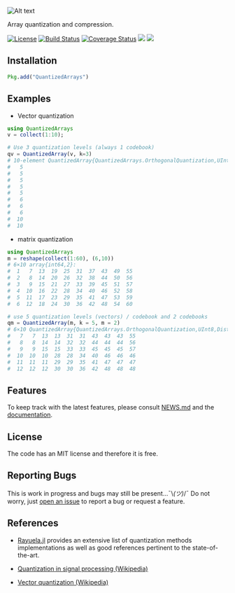 ![Alt text](https://github.com/zgornel/QuantizedArrays.jl/blob/master/docs/src/assets/logo.png)

Array quantization and compression.

[![License](http://img.shields.io/badge/license-MIT-brightgreen.svg?style=flat)](LICENSE.md)
[![Build Status](https://travis-ci.org/zgornel/QuantizedArrays.jl.svg?branch=master)](https://travis-ci.org/zgornel/QuantizedArrays.jl)
[![Coverage Status](https://coveralls.io/repos/github/zgornel/QuantizedArrays.jl/badge.svg?branch=master)](https://coveralls.io/github/zgornel/QuantizedArrays.jl?branch=master)
[![](https://img.shields.io/badge/docs-stable-blue.svg)](https://zgornel.github.io/QuantizedArrays.jl/stable)
[![](https://img.shields.io/badge/docs-dev-blue.svg)](https://zgornel.github.io/QuantizedArrays.jl/dev)


## Installation

```julia
Pkg.add("QuantizedArrays")
```


## Examples
 - Vector quantization
```julia
using QuantizedArrays
v = collect(1:10);

# Use 3 quantization levels (always 1 codebook)
qv = QuantizedArray(v, k=3)
# 10-element QuantizedArray{QuantizedArrays.OrthogonalQuantization,UInt8,Distances.SqEuclidean,Int64,1}:
#   5
#   5
#   5
#   5
#   5
#   6
#   6
#   6
#  10
#  10
```

 - matrix quantization
```julia
using QuantizedArrays
m = reshape(collect(1:60), (6,10))
# 6×10 array{int64,2}:
#  1   7  13  19  25  31  37  43  49  55
#  2   8  14  20  26  32  38  44  50  56
#  3   9  15  21  27  33  39  45  51  57
#  4  10  16  22  28  34  40  46  52  58
#  5  11  17  23  29  35  41  47  53  59
#  6  12  18  24  30  36  42  48  54  60

# use 5 quantization levels (vectors) / codebook and 2 codebooks
qm = QuantizedArray(m, k = 5, m = 2)
# 6×10 QuantizedArray{QuantizedArrays.OrthogonalQuantization,UInt8,Distances.SqEuclidean,Int64,2}:
#   7   7  13  13  31  31  43  43  43  55
#   8   8  14  14  32  32  44  44  44  56
#   9   9  15  15  33  33  45  45  45  57
#  10  10  10  28  28  34  40  46  46  46
#  11  11  11  29  29  35  41  47  47  47
#  12  12  12  30  30  36  42  48  48  48
```

## Features
To keep track with the latest features, please consult [NEWS.md](https://github.com/zgornel/QuantizedArrays.jl/blob/master/NEWS.md) and the [documentation](https://zgornel.github.io/QuantizedArrays.jl/dev).


## License

The code has an MIT license and therefore it is free.


## Reporting Bugs

This is work in progress and bugs may still be present...¯\\_(ツ)_/¯ Do not worry, just [open an issue](https://github.com/zgornel/QuantizedArrays.jl/issues/new) to report a bug or request a feature.


## References

 - [Rayuela.jl](https://github.com/una-dinosauria/Rayuela.jl) provides an extensive list of quantization methods implementations as well as good references pertinent to the state-of-the-art.

 - [Quantization in signal processing (Wikipedia)](https://en.wikipedia.org/wiki/Quantization_(signal_processing))

 - [Vector quantization (Wikipedia)](https://en.wikipedia.org/wiki/Vector_quantization)
